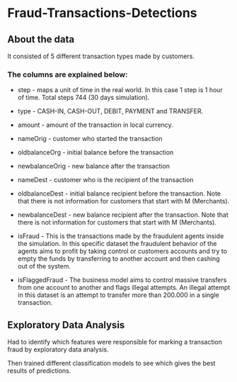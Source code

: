 # Fraud-Transactions-Detections
## About the data 
It consisted of 5 different transaction types made by customers.
### The columns are explained below:
-  step - maps a unit of time in the real world. In this case 1 step is 1 hour of time. Total steps 744 (30 days simulation).
-  type - CASH-IN, CASH-OUT, DEBIT, PAYMENT and TRANSFER.

-  amount - amount of the transaction in local currency.

-  nameOrig - customer who started the transaction

-  oldbalanceOrg - initial balance before the transaction

-  newbalanceOrig - new balance after the transaction

-  nameDest - customer who is the recipient of the transaction

-  oldbalanceDest - initial balance recipient before the transaction. Note that there is not information for customers that start with M (Merchants).

-  newbalanceDest - new balance recipient after the transaction. Note that there is not information for customers that start with M (Merchants).

-  isFraud - This is the transactions made by the fraudulent agents inside the simulation. In this specific dataset the fraudulent behavior of the agents aims to profit by taking control or customers accounts and try to empty the funds by transferring to another account and then cashing out of the system.

-  isFlaggedFraud - The business model aims to control massive transfers from one account to another and flags illegal attempts. An illegal attempt in this dataset is an attempt to transfer more than 200.000 in a single transaction.

## Exploratory Data Analysis
Had to identify which features were responsible for marking a transaction fraud by exploratory data analysis. 

Then trained different classification models to see which gives the best results of predictions.


